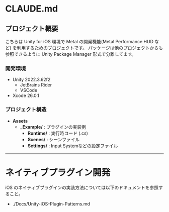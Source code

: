 # CLAUDE.md

## プロジェクト概要

こちらは Unity for iOS 環境で Metal の開発機能(Metal Performance HUD など) を利用するためのプロジェクトです。
パッケージは他のプロジェクトからも参照できるように Unity Package Manager 形式で分離してます。

### 開発環境

- Unity 2022.3.62f2
  - JetBrains Rider
  - VSCode
- Xcode 26.0.1

### プロジェクト構造

- **Assets**
  - **_Example/**  : プラグインの実装例
    - **Runtime/**        : 実行時コード (.cs)
    - **Scenes/**         : シーンファイル
    - **Settings/**       : Input Systemなどの設定ファイル

------------------------------

# ネイティブプラグイン開発

iOS のネイティブプラグインの実装方法については以下のドキュメントを参照すること。

- ./Docs/Unity-iOS-Plugin-Patterns.md
